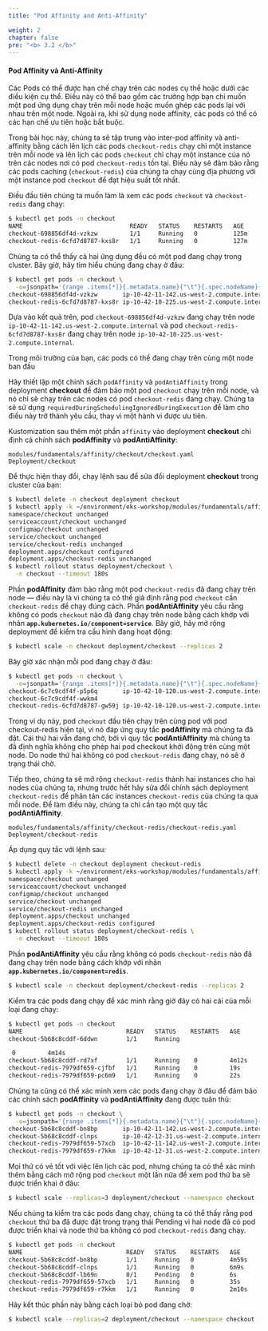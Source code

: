 ```yaml
---
title: "Pod Affinity and Anti-Affinity"

weight: 2
chapter: false
pre: "<b> 3.2 </b>"
---
```


#### Pod Affinity và Anti-Affinity

Các Pods có thể được hạn chế chạy trên các nodes cụ thể hoặc dưới các điều kiện cụ thể. Điều này có thể bao gồm các trường hợp bạn chỉ muốn một pod ứng dụng chạy trên mỗi node hoặc muốn ghép các pods lại với nhau trên một node. Ngoài ra, khi sử dụng node affinity, các pods có thể có các hạn chế ưu tiên hoặc bắt buộc.

Trong bài học này, chúng ta sẽ tập trung vào inter-pod affinity và anti-affinity bằng cách lên lịch các pods `checkout-redis` chạy chỉ một instance trên mỗi node và lên lịch các pods `checkout` chỉ chạy một instance của nó trên các nodes nơi có pod `checkout-redis` tồn tại. Điều này sẽ đảm bảo rằng các pods caching (`checkout-redis`) của chúng ta chạy cùng địa phương với một instance pod `checkout` để đạt hiệu suất tốt nhất.

Điều đầu tiên chúng ta muốn làm là xem các pods `checkout` và `checkout-redis` đang chạy:

```bash
$ kubectl get pods -n checkout
NAME                              READY   STATUS    RESTARTS   AGE
checkout-698856df4d-vzkzw         1/1     Running   0          125m
checkout-redis-6cfd7d8787-kxs8r   1/1     Running   0          127m
```

Chúng ta có thể thấy cả hai ứng dụng đều có một pod đang chạy trong cluster. Bây giờ, hãy tìm hiểu chúng đang chạy ở đâu:

```bash
$ kubectl get pods -n checkout \
  -o=jsonpath='{range .items[*]}{.metadata.name}{"\t"}{.spec.nodeName}{"\n"}'
checkout-698856df4d-vzkzw       ip-10-42-11-142.us-west-2.compute.internal
checkout-redis-6cfd7d8787-kxs8r ip-10-42-10-225.us-west-2.compute.internal
```

Dựa vào kết quả trên, pod `checkout-698856df4d-vzkzw` đang chạy trên node `ip-10-42-11-142.us-west-2.compute.internal` và pod `checkout-redis-6cfd7d8787-kxs8r` đang chạy trên node `ip-10-42-10-225.us-west-2.compute.internal`.


Trong môi trường của bạn, các pods có thể đang chạy trên cùng một node ban đầu


Hãy thiết lập một chính sách `podAffinity` và `podAntiAffinity` trong deployment **checkout** để đảm bảo một pod `checkout` chạy trên mỗi node, và nó chỉ sẽ chạy trên các nodes có pod `checkout-redis` đang chạy. Chúng ta sẽ sử dụng `requiredDuringSchedulingIgnoredDuringExecution` để làm cho điều này trở thành yêu cầu, thay vì một hành vi được ưu tiên.

Kustomization sau thêm một phần `affinity` vào deployment **checkout** chỉ định cả chính sách **podAffinity** và **podAntiAffinity**:

```kustomization
modules/fundamentals/affinity/checkout/checkout.yaml
Deployment/checkout
```

Để thực hiện thay đổi, chạy lệnh sau để sửa đổi deployment **checkout** trong cluster của bạn:

```bash
$ kubectl delete -n checkout deployment checkout
$ kubectl apply -k ~/environment/eks-workshop/modules/fundamentals/affinity/checkout/
namespace/checkout unchanged
serviceaccount/checkout unchanged
configmap/checkout unchanged
service/checkout unchanged
service/checkout-redis unchanged
deployment.apps/checkout configured
deployment.apps/checkout-redis unchanged
$ kubectl rollout status deployment/checkout \
  -n checkout --timeout 180s
```

Phần **podAffinity** đảm bảo rằng một pod `checkout-redis` đã đang chạy trên node — điều này là vì chúng ta có thể giả định rằng pod `checkout` cần `checkout-redis` để chạy đúng cách. Phần **podAntiAffinity** yêu cầu rằng không có pods `checkout` nào đã đang chạy trên node bằng cách khớp với nhãn **`app.kubernetes.io/component=service`**. Bây giờ, hãy mở rộng deployment để kiểm tra cấu hình đang hoạt động:

```bash
$ kubectl scale -n checkout deployment/checkout --replicas 2
```

Bây giờ xác nhận mỗi pod đang chạy ở đâu:

```bash
$ kubectl get pods -n checkout \
  -o=jsonpath='{range .items[*]}{.metadata.name}{"\t"}{.spec.nodeName}{"\n"}'
checkout-6c7c9cdf4f-p5p6q       ip-10-42-10-120.us-west-2.compute.internal
checkout-6c7c9cdf4f-wwkm4
checkout-redis-6cfd7d8787-gw59j ip-10-42-10-120.us-west-2.compute.internal
```

Trong ví dụ này, pod `checkout` đầu tiên chạy trên cùng pod với pod checkout-redis hiện tại, vì nó đáp ứng quy tắc **podAffinity** mà chúng ta đã đặt. Cái thứ hai vẫn đang chờ, bởi vì quy tắc **podAntiAffinity** mà chúng ta đã định nghĩa không cho phép hai pod checkout khởi động trên cùng một node. Do node thứ hai không có pod `checkout-redis` đang chạy, nó sẽ ở trạng thái chờ.

Tiếp theo, chúng ta sẽ mở rộng `checkout-redis` thành hai instances cho hai nodes của chúng ta, nhưng trước hết hãy sửa đổi chính sách deployment `checkout-redis` để phân tán các instances `checkout-redis` của chúng ta qua mỗi node. Để làm điều này, chúng ta chỉ cần tạo một quy tắc **podAntiAffinity**.

```kustomization
modules/fundamentals/affinity/checkout-redis/checkout-redis.yaml
Deployment/checkout-redis
```

Áp dụng quy tắc với lệnh sau:

```bash
$ kubectl delete -n checkout deployment checkout-redis
$ kubectl apply -k ~/environment/eks-workshop/modules/fundamentals/affinity/checkout-redis/
namespace/checkout unchanged
serviceaccount/checkout unchanged
configmap/checkout unchanged
service/checkout unchanged
service/checkout-redis unchanged
deployment.apps/checkout unchanged
deployment.apps/checkout-redis configured
$ kubectl rollout status deployment/checkout-redis \
  -n checkout --timeout 180s
```

Phần **podAntiAffinity** yêu cầu rằng không có pods `checkout-redis` nào đã đang chạy trên node bằng cách khớp với nhãn **`app.kubernetes.io/component=redis`**.

```bash
$ kubectl scale -n checkout deployment/checkout-redis --replicas 2
```

Kiểm tra các pods đang chạy để xác minh rằng giờ đây có hai cái của mỗi loại đang chạy:

```bash
$ kubectl get pods -n checkout
NAME                             READY   STATUS    RESTARTS   AGE
checkout-5b68c8cddf-6ddwn        1/1     Running   

 0         4m14s
checkout-5b68c8cddf-rd7xf        1/1     Running    0         4m12s
checkout-redis-7979df659-cjfbf   1/1     Running    0         19s
checkout-redis-7979df659-pc6m9   1/1     Running    0         22s
```

Chúng ta cũng có thể xác minh xem các pods đang chạy ở đâu để đảm bảo các chính sách **podAffinity** và **podAntiAffinity** đang được tuân thủ:

```bash
$ kubectl get pods -n checkout \
  -o=jsonpath='{range .items[*]}{.metadata.name}{"\t"}{.spec.nodeName}{"\n"}'
checkout-5b68c8cddf-bn8bp       ip-10-42-11-142.us-west-2.compute.internal
checkout-5b68c8cddf-clnps       ip-10-42-12-31.us-west-2.compute.internal
checkout-redis-7979df659-57xcb  ip-10-42-11-142.us-west-2.compute.internal
checkout-redis-7979df659-r7kkm  ip-10-42-12-31.us-west-2.compute.internal
```

Mọi thứ có vẻ tốt với việc lên lịch các pod, nhưng chúng ta có thể xác minh thêm bằng cách mở rộng pod `checkout` một lần nữa để xem pod thứ ba sẽ được triển khai ở đâu:

```bash
$ kubectl scale --replicas=3 deployment/checkout --namespace checkout
```

Nếu chúng ta kiểm tra các pods đang chạy, chúng ta có thể thấy rằng pod `checkout` thứ ba đã được đặt trong trạng thái Pending vì hai node đã có pod được triển khai và node thứ ba không có pod `checkout-redis` đang chạy.

```bash
$ kubectl get pods -n checkout
NAME                             READY   STATUS    RESTARTS   AGE
checkout-5b68c8cddf-bn8bp        1/1     Running   0          4m59s
checkout-5b68c8cddf-clnps        1/1     Running   0          6m9s
checkout-5b68c8cddf-lb69n        0/1     Pending   0          6s
checkout-redis-7979df659-57xcb   1/1     Running   0          35s
checkout-redis-7979df659-r7kkm   1/1     Running   0          2m10s
```

Hãy kết thúc phần này bằng cách loại bỏ pod đang chờ:

```bash
$ kubectl scale --replicas=2 deployment/checkout --namespace checkout
```

